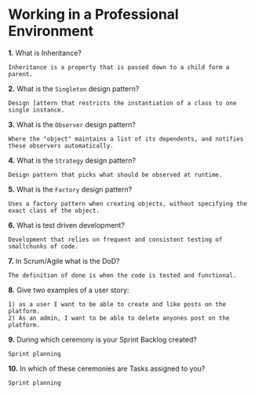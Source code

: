# Working in a Professional Environment

**1.** What is Inheritance?
<!-- enter you answer in the space below -->
```
Inheritance is a property that is passed down to a child form a parent.
```
**2.** What is the `Singleton` design pattern?
<!-- enter you answer in the space below -->
```
Design [attern that restricts the instantiation of a class to one single instance.
```
**3.** What is the `Observer` design pattern?
<!-- enter you answer in the space below -->
```
Where the "object" maintains a list of its dependents, and notifies these observers automatically.
```
**4.** What is the `Strategy` design pattern?
<!-- enter you answer in the space below -->
```
Design pattern that picks what should be observed at runtime.
```
**5.** What is the `Factory` design pattern?
<!-- enter you answer in the space below -->
```
Uses a factory pattern when creating objects, without specifying the exact class of the object.
```
**6.** What is test driven development?
<!-- enter you answer in the space below -->
```
Development that relies on frequent and consistent testing of smallchunks of code.
```
**7.** In Scrum/Agile what is the DoD?
<!-- enter you answer in the space below -->
```
The definition of done is when the code is tested and functional.
```
**8.** Give two examples of a user story:
<!-- enter you answer in the space below -->
```
1) as a user I want to be able to create and like posts on the platform.
2) As an admin, I want to be able to delete anyones post on the platform.
```
**9.** During which ceremony is your Sprint Backlog created?
<!-- enter you answer in the space below -->
```
Sprint planning
```
**10.** In which of these ceremonies are Tasks assigned to you?
<!-- enter you answer in the space below -->
```
Sprint planning
```